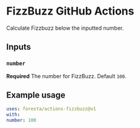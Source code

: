 # FizzBuzz GitHub Actions

Calculate Fizzbuzz below the inputted number.

## Inputs

### `number`

**Required** The number for FizzBuzz. Default `100`.

## Example usage

```yml
uses: foresta/actions-fizzbuzz@v1
with:
number: 100
```
